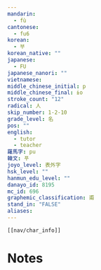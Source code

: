 ```yaml
---
mandarin:
  - fù
cantonese:
  - fu6
korean:
  - 부
korean_native: ""
japanese:
  - FU
japanese_nanori: ""
vietnamese:
middle_chinese_initial: p
middle_chinese_final: ɨo
stroke_count: "12"
radical: 人
skip_number: 1-2-10
grade_level: 名
pos: ""
english:
  - tutor
  - teacher
羅馬字: pu
韓文: 푸
joyo_level: 表外字
hsk_level: ""
hanmun_edu_level: ""
danayo_id: 8195
mc_id: 696
graphemic_classification: 甫
stand_in: "FALSE"
aliases:
---
```

```meta-bind-embed
[[nav/char_info]]
```

# Notes
